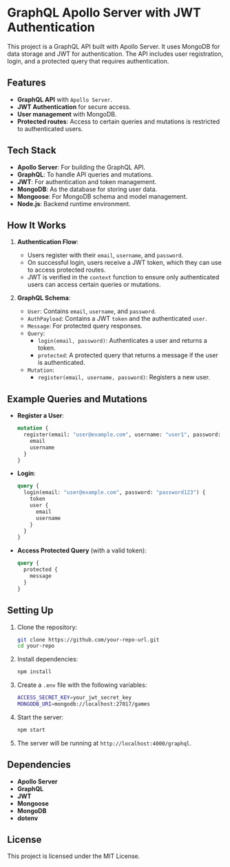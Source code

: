 # GraphQL Apollo Server with JWT Authentication

This project is a GraphQL API built with Apollo Server. It uses MongoDB for data storage and JWT for authentication. The API includes user registration, login, and a protected query that requires authentication.

## Features
- **GraphQL API** with `Apollo Server`.
- **JWT Authentication** for secure access.
- **User management** with MongoDB.
- **Protected routes**: Access to certain queries and mutations is restricted to authenticated users.

## Tech Stack
- **Apollo Server**: For building the GraphQL API.
- **GraphQL**: To handle API queries and mutations.
- **JWT**: For authentication and token management.
- **MongoDB**: As the database for storing user data.
- **Mongoose**: For MongoDB schema and model management.
- **Node.js**: Backend runtime environment.

## How It Works

1. **Authentication Flow**:
    - Users register with their `email`, `username`, and `password`.
    - On successful login, users receive a JWT token, which they can use to access protected routes.
    - JWT is verified in the `context` function to ensure only authenticated users can access certain queries or mutations.

2. **GraphQL Schema**:
    - `User`: Contains `email`, `username`, and `password`.
    - `AuthPayload`: Contains a JWT `token` and the authenticated `user`.
    - `Message`: For protected query responses.
    - `Query`:
      - `login(email, password)`: Authenticates a user and returns a token.
      - `protected`: A protected query that returns a message if the user is authenticated.
    - `Mutation`:
      - `register(email, username, password)`: Registers a new user.

## Example Queries and Mutations

- **Register a User**:
    ```graphql
    mutation {
      register(email: "user@example.com", username: "user1", password: "password123") {
        email
        username
      }
    }
    ```

- **Login**:
    ```graphql
    query {
      login(email: "user@example.com", password: "password123") {
        token
        user {
          email
          username
        }
      }
    }
    ```

- **Access Protected Query** (with a valid token):
    ```graphql
    query {
      protected {
        message
      }
    }
    ```

## Setting Up

1. Clone the repository:
    ```bash
    git clone https://github.com/your-repo-url.git
    cd your-repo
    ```

2. Install dependencies:
    ```bash
    npm install
    ```

3. Create a `.env` file with the following variables:
    ```bash
    ACCESS_SECRET_KEY=your_jwt_secret_key
    MONGODB_URI=mongodb://localhost:27017/games
    ```

4. Start the server:
    ```bash
    npm start
    ```

5. The server will be running at `http://localhost:4000/graphql`.

## Dependencies

- **Apollo Server**
- **GraphQL**
- **JWT**
- **Mongoose**
- **MongoDB**
- **dotenv**

## License
This project is licensed under the MIT License.
